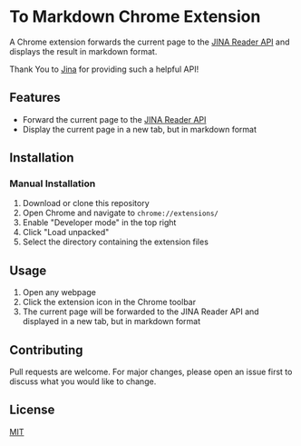 # To Markdown Chrome Extension

A Chrome extension forwards the current page to the [JINA Reader API](https://jina.ai/reader/) and displays the result in markdown format.

Thank You to [Jina](https://jina.ai/) for providing such a helpful API!

## Features

- Forward the current page to the [JINA Reader API](https://jina.ai/reader/)
- Display the current page in a new tab, but in markdown format

## Installation

### Manual Installation
1. Download or clone this repository
2. Open Chrome and navigate to `chrome://extensions/`
3. Enable "Developer mode" in the top right
4. Click "Load unpacked"
5. Select the directory containing the extension files

## Usage

1. Open any webpage
2. Click the extension icon in the Chrome toolbar
3. The current page will be forwarded to the JINA Reader API and displayed in a new tab, but in markdown format

## Contributing

Pull requests are welcome. For major changes, please open an issue first to discuss what you would like to change.

## License

[MIT](https://choosealicense.com/licenses/mit/)